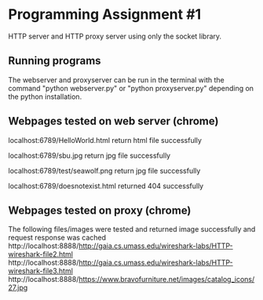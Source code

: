 # Programming Assignment #1

HTTP server and HTTP proxy server using only the socket library.

## Running programs

The webserver and proxyserver can be run in the terminal with the command "python webserver.py" or "python proxyserver.py" depending on the python installation.

## Webpages tested on web server (chrome)
localhost:6789/HelloWorld.html return html file successfully

localhost:6789/sbu.jpg return jpg file successfully

localhost:6789/test/seawolf.png return jpg file successfully

localhost:6789/doesnotexist.html returned 404 successfully

## Webpages tested on proxy (chrome)
The following files/images were tested and returned image successfully and request response was cached
http://localhost:8888/http://gaia.cs.umass.edu/wireshark-labs/HTTP-wireshark-file2.html
http://localhost:8888/http://gaia.cs.umass.edu/wireshark-labs/HTTP-wireshark-file3.html
http://localhost:8888/https://www.bravofurniture.net/images/catalog_icons/27.jpg  

